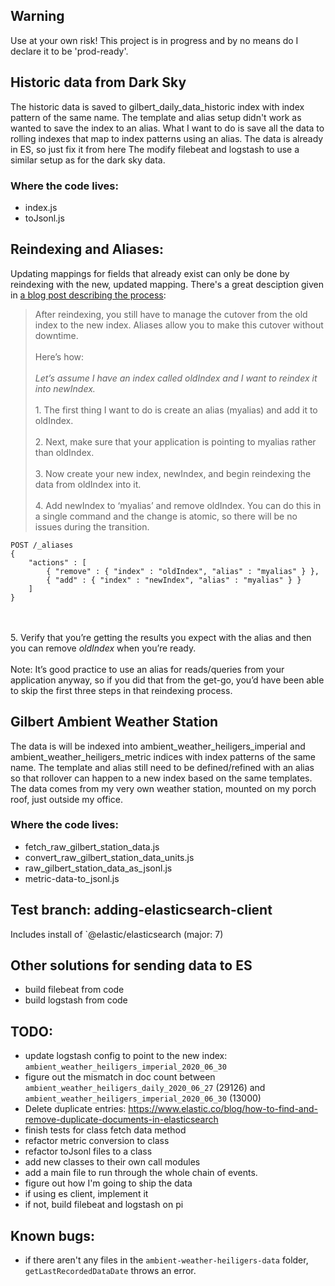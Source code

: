 ## Warning
Use at your own risk!
This project is in progress and by no means do I declare it to be 'prod-ready'.

## Historic data from Dark Sky
The historic data is saved to gilbert_daily_data_historic index with index pattern of the same name. The template and alias setup didn't work as wanted to save the index to an alias.
What I want to do is save all the data to rolling indexes that map to index patterns using an alias.
The data is already in ES, so just fix it from here
The modify filebeat and logstash to use a similar setup as for the dark sky data.
### Where the code lives:
 - index.js
 - toJsonl.js


## Reindexing and Aliases:
Updating mappings for fields that already exist can only be done by reindexing with the new, updated mapping.
There's a great desciption given in [a blog post describing the process](https://www.objectrocket.com/blog/elasticsearch/elasticsearch-aliases/):
>After reindexing, you still have to manage the cutover from the old index to the new index. Aliases allow you to make this cutover without downtime.<br></br> Here’s how:<br></br>_Let’s assume I have an index called oldIndex and I want to reindex it into newIndex._
<br></br>1. The first thing I want to do is create an alias (myalias) and add it to oldIndex.
<br></br>2. Next, make sure that your application is pointing to myalias rather than oldIndex.
<br></br>3. Now create your new index, newIndex, and begin reindexing the data from oldIndex into it.
<br></br>4. Add newIndex to ‘myalias’ and remove oldIndex. You can do this in a single command and the change is atomic, so there will be no issues during the transition.
```
POST /_aliases
{
    "actions" : [
        { "remove" : { "index" : "oldIndex", "alias" : "myalias" } },
        { "add" : { "index" : "newIndex", "alias" : "myalias" } }
    ]
}
```
<br></br>5. Verify that you’re getting the results you expect with the alias and then you can remove *oldIndex* when you’re ready.
<br></br>Note: It’s good practice to use an alias for reads/queries from your application anyway, so if you did that from the get-go, you’d have been able to skip the first three steps in that reindexing process.

## Gilbert Ambient Weather Station
The data is will be indexed into ambient_weather_heiligers_imperial and ambient_weather_heiligers_metric indices with index patterns of the same name. The template and alias still need to be defined/refined with an alias so that rollover can happen to a new index based on the same templates.
The data comes from my very own weather station, mounted on my porch roof, just outside my office.


### Where the code lives:
 - fetch_raw_gilbert_station_data.js
 - convert_raw_gilbert_station_data_units.js
 - raw_gilbert_station_data_as_jsonl.js
 - metric-data-to_jsonl.js

## Test branch: adding-elasticsearch-client
Includes install of `@elastic/elasticsearch (major: 7)

## Other solutions for sending data to ES
 - build filebeat from code
 - build logstash from code

## TODO:
 - update logstash config to point to the new index: `ambient_weather_heiligers_imperial_2020_06_30`
 - figure out the mismatch in doc count between `ambient_weather_heiligers_daily_2020_06_27` (29126) and `ambient_weather_heiligers_imperial_2020_06_30` (13000)
 - Delete duplicate entries: https://www.elastic.co/blog/how-to-find-and-remove-duplicate-documents-in-elasticsearch
- finish tests for class fetch data method
 - refactor metric conversion to class
 - refactor toJsonl files to a class
 - add new classes to their own call modules
 - add a main file to run through the whole chain of events.
 - figure out how I'm going to ship the data
 - if using es client, implement it
 - if not, build filebeat and logstash on pi

## Known bugs:
 - if there aren't any files in the `ambient-weather-heiligers-data` folder, `getLastRecordedDataDate` throws an error.
